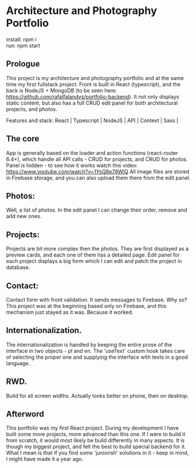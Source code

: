 # Architecture and Photography Portfolio

install: npm i  
run: npm start

## Prologue

This project is my architecture and photography portfolio and at the same time my first fullstack project. Front is built in React (typescript), and the back is NodeJS + MongoDB (to be seen here: https://github.com/rafalfalandys/portfolio-backend).
It not only displays static content, but also has a full CRUD edit panel for both architectural projects, and photos.

Features and stack:
React | Typescript | NodeJS | API | Context | Sass |

## The core

App is generally based on the loader and action functions (react-router 6.4+), which handle all API calls - CRUD for projects, and CRUD for photos. Panel is hidden - to see how it works watch this video: https://www.youtube.com/watch?v=1YsQ8e78WlQ
All image files are stored in Firebase storage, and you can also upload them there from the edit panel.

## Photos:

Well, a list of photos. In the edit panel I can change their order, remove and add new ones.

## Projects:

Projects are bit more complex then the photos. They are first displayed as a preview cards, and each one of them has a detailed page.
Edit panel for each project displays a big form which I can edit and patch the project in database.

## Contact:

Contact form with front validation. It sends messages to Firebase. Why so? This project was at the beginning based only on Firebase, and this mechanism just stayed as it was. Because it worked.

## Internationalization.

The internationalization is handled by keeping the entire prose of the interface in two objects - pl and en. The 'useText' custom hook takes care of selecting the proper one and supplying the interface with texts in a good language.

## RWD.

Build for all screen widths. Actually looks better on phone, then on desktop.

## Afterword

This portfolio was my first React project. During my development I have built some more projects, more advanced than this one. If I were to build it from scratch, it would most likely be build differently in many aspects. It is though my biggest project, and felt the best to build special backend for it. What I mean is that if you find some 'juniorish' solutions in it - keep in mind, I might have made it a year ago.
